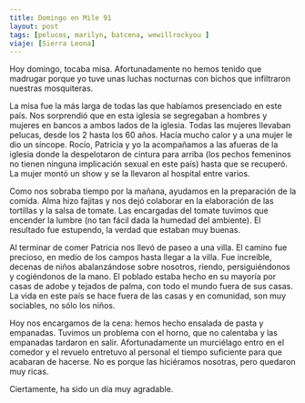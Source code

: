 ```yaml
---
title: Domingo en Mile 91
layout: post
tags: [pelucos, marilyn, batcena, wewillrockyou ]
viaje: [Sierra Leona]
---
```

Hoy domingo, tocaba misa. Afortunadamente no hemos tenido que madrugar porque yo tuve unas luchas nocturnas con bichos que infiltraron nuestras mosquiteras.

La misa fue la más larga de todas las que habíamos presenciado en este país. Nos sorprendió que en esta iglesia se segregaban a hombres y mujeres en bancos a ambos lados de la iglesia. Todas las mujeres llevaban pelucas, desde los 2 hasta los 60 años. Hacía mucho calor y a una mujer le dio un síncope. Rocío, Patricia y yo la acompañamos a las afueras de la iglesia donde la despelotaron de cintura para arriba (los pechos femeninos no tienen ninguna implicación sexual en este país) hasta que se recuperó. La mujer montó un show y se la llevaron al hospital entre varios.

Como nos sobraba tiempo por la mañana, ayudamos en la preparación de la comida. Alma hizo fajitas y nos dejó colaborar en la elaboración de las tortillas y la salsa de tomate. Las encargadas del tomate tuvimos que encender la lumbre (no tan fácil dada la humedad del ambiente). El resultado fue estupendo, la verdad que estaban muy buenas.

Al terminar de comer Patricia nos llevó de paseo a una villa. El camino fue precioso, en medio de los campos hasta llegar a la villa. Fue increíble, decenas de niños abalanzándose sobre nosotros, riendo, persiguiéndonos y cogiéndonos de la mano. El poblado estaba hecho en su mayoría por casas de adobe y tejados de palma, con todo el mundo fuera de sus casas. La vida en este país se hace fuera de las casas y en comunidad, son muy sociables, no sólo los niños.

Hoy nos encargamos de la cena: hemos hecho ensalada de pasta y empanadas. Tuvimos un problema con el horno, que no calentaba y las empanadas tardaron en salir. Afortunadamente un murciélago entro en el comedor y el revuelo entretuvo al personal el tiempo suficiente para que acabaran de hacerse. No es porque las hiciéramos nosotras, pero quedaron muy ricas.

Ciertamente, ha sido un día muy agradable.
